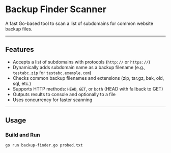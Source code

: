 # Backup Finder Scanner

A fast Go-based tool to scan a list of subdomains for common website backup files.

---

## Features

- Accepts a list of subdomains with protocols (`http://` or `https://`)
- Dynamically adds subdomain name as a backup filename (e.g., `testabc.zip` for `testabc.example.com`)
- Checks common backup filenames and extensions (zip, tar.gz, bak, old, sql, etc.)
- Supports HTTP methods: `HEAD`, `GET`, or `both` (HEAD with fallback to GET)
- Outputs results to console and optionally to a file
- Uses concurrency for faster scanning

---

## Usage

### Build and Run

```bash
go run backup-finder.go probed.txt
